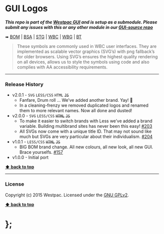 GUI Logos
=========

***This repo is part of the [Westpac GUI](http://gel.westpacgroup.com.au/GUI/) and is setup as a submodule. Please submit any issues with this or any other
module in our [GUI-source repo](https://github.com/WestpacCXTeam/GUI-source/issues)***

➠
[BOM](http://westpaccxteam.github.io/GUI-logos/tests/BOM/) |
[BSA](http://westpaccxteam.github.io/GUI-logos/tests/BSA/) |
[STG](http://westpaccxteam.github.io/GUI-logos/tests/STG/) |
[WBC](http://westpaccxteam.github.io/GUI-logos/tests/WBC/) |
[WBG](http://westpaccxteam.github.io/GUI-logos/tests/WBG/) |
[BT](http://westpaccxteam.github.io/GUI-logos/tests/BT/)

> These symbols are commonly used in WBC user interfaces. They are implemented as scalable vector graphics (SVG’s) with png fallback’s for older browsers.
> Using SVG’s ensures the highest quality rendering on all devices, allows us to style the symbols using code and also complies with AA accessibility
> requirements.

----------------------------------------------------------------------------------------------------------------------------------------------------------------


### Release History

* v2.0.1 - `SVG` `LESS/CSS` `HTML` ~~`JS`~~
	* Fanfare, Drum roll … We’ve added another brand. Yay! :clap:
	* In a cleaning-frenzy we removed duplicated logos and renamed them to more relevant names. Now all done and dusted!
* v2.0.0 - `SVG` `LESS/CSS` ~~`HTML`~~ ~~`JS`~~
	* To make it easier to switch brands with Less we’ve added a brand variable. Building multibrand sites has never been this easy!
		[#203](https://github.com/WestpacCXTeam/GUI-source/issues/203)
	* All SVGs now come with a unique title ID. That may not sound like much but SVGs are very particular about their individualism.
		[#204](https://github.com/WestpacCXTeam/GUI-source/issues/204)
* v1.0.1 - `LESS/CSS` ~~`HTML`~~ ~~`JS`~~
	* BIG BOM brand change. All new colours, all new look, all new GUI. Brace yourselfs.
		[#157](https://github.com/WestpacCXTeam/GUI-source/issues/157)
* v1.0.0 - Initial port

**[⬆ back to top](#content)**


----------------------------------------------------------------------------------------------------------------------------------------------------------------


### License

Copyright (c) 2015 Westpac. Licensed under the [GNU GPLv2](https://raw.githubusercontent.com/WestpacCXTeam/GUI-logos/master/LICENSE).

**[⬆ back to top](#content)**

# };